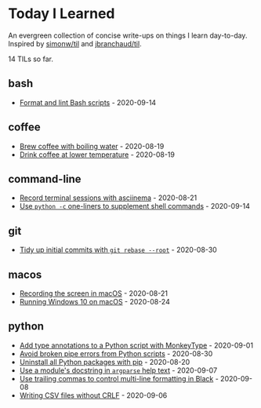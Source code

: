 # Today I Learned

An evergreen collection of concise write-ups on things I learn day-to-day. Inspired by [simonw/til](https://github.com/simonw/til) and [jbranchaud/til](https://github.com/jbranchaud/til).

<!-- count starts -->14<!-- count ends --> TILs so far.

<!-- index starts -->
## bash

- [Format and lint Bash scripts](bash/format-lint.md) - 2020-09-14

## coffee

- [Brew coffee with boiling water](coffee/boiling-water.md) - 2020-08-19
- [Drink coffee at lower temperature](coffee/drinking-temperature.md) - 2020-08-19

## command-line

- [Record terminal sessions with asciinema](command-line/record-terminal-asciinema.md) - 2020-08-21
- [Use `python -c` one-liners to supplement shell commands](command-line/python-one-liners.md) - 2020-09-14

## git

- [Tidy up initial commits with `git rebase --root`](git/rebase-initial-commit.md) - 2020-08-30

## macos

- [Recording the screen in macOS](macos/screen-recordings.md) - 2020-08-21
- [Running Windows 10 on macOS](macos/windows.md) - 2020-08-24

## python

- [Add type annotations to a Python script with MonkeyType](python/monkeytype-script.md) - 2020-09-01
- [Avoid broken pipe errors from Python scripts](python/broken-pipe.md) - 2020-08-30
- [Uninstall all Python packages with pip](python/pip-uninstall-all.md) - 2020-08-20
- [Use a module's docstring in `argparse` help text](python/argparse-docstring.md) - 2020-09-07
- [Use trailing commas to control multi-line formatting in Black](python/black-commas.md) - 2020-09-08
- [Writing CSV files without CRLF](python/csv-crlf.md) - 2020-09-06
<!-- index ends -->
